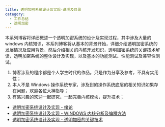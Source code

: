 ```yaml
---
title: 透明加密系统设计及实现-说明及目录
category:
  - 工作总结
  - 透明加密
---
```


本系列博客将详细概述一个透明加密系统的设计及实现过程，其中涉及大量的 windows 内核知识，本系列博客将从基本的背景开始，详细介绍透明加密系统的发展情况及应用背景，然后介绍相关的内核开发知识，透明加密系统的关键技术解读，透明加密系统的整体设计及实现，以及基本的功能测试、性能测试及兼容性测试。

1. 博客涉及的程序都是个人学生时代的作品，只是作为分享及参考，不具有实用性；
2. 本人不是 Windows 操作系统专家，涉及到的操作系统底层的相关知识如果存在问题，欢迎各位大神指导；
3. 有感兴趣的欢迎一起研究，一起完善内核模块，提升技术；

- [透明加密系统设计及实现 - 绪论](./windows-02.md)
- [透明加密系统设计及实现 - WINDOWS 内核分析及编程方法](./windows-03.md)
- [透明加密系统设计及实现 - 透明加密的关键技术](./windows-04.md)
